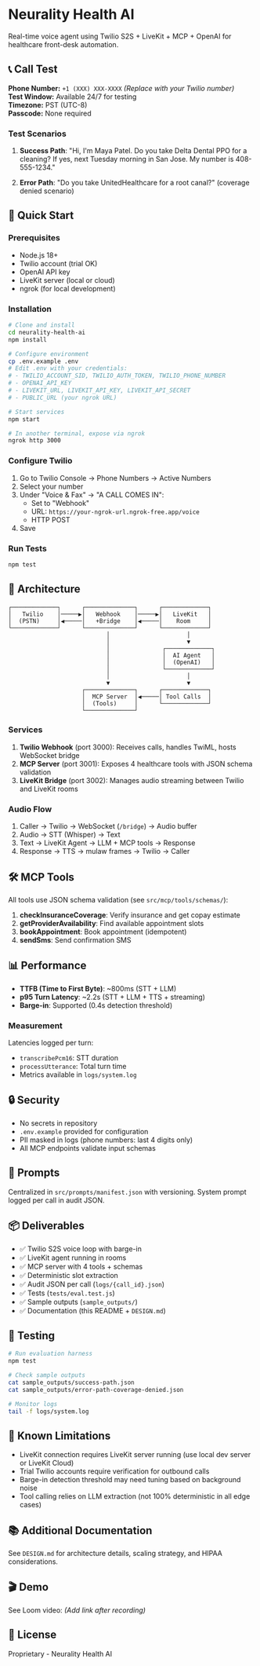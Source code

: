 # Neurality Health AI

Real-time voice agent using Twilio S2S + LiveKit + MCP + OpenAI for healthcare front-desk automation.

## 📞 Call Test

**Phone Number:** `+1 (XXX) XXX-XXXX` _(Replace with your Twilio number)_  
**Test Window:** Available 24/7 for testing  
**Timezone:** PST (UTC-8)  
**Passcode:** None required

### Test Scenarios

1. **Success Path**: "Hi, I'm Maya Patel. Do you take Delta Dental PPO for a cleaning? If yes, next Tuesday morning in San Jose. My number is 408-555-1234."

2. **Error Path**: "Do you take UnitedHealthcare for a root canal?" (coverage denied scenario)

## 🚀 Quick Start

### Prerequisites

- Node.js 18+
- Twilio account (trial OK)
- OpenAI API key
- LiveKit server (local or cloud)
- ngrok (for local development)

### Installation

```bash
# Clone and install
cd neurality-health-ai
npm install

# Configure environment
cp .env.example .env
# Edit .env with your credentials:
# - TWILIO_ACCOUNT_SID, TWILIO_AUTH_TOKEN, TWILIO_PHONE_NUMBER
# - OPENAI_API_KEY
# - LIVEKIT_URL, LIVEKIT_API_KEY, LIVEKIT_API_SECRET
# - PUBLIC_URL (your ngrok URL)

# Start services
npm start

# In another terminal, expose via ngrok
ngrok http 3000
```

### Configure Twilio

1. Go to Twilio Console → Phone Numbers → Active Numbers
2. Select your number
3. Under "Voice & Fax" → "A CALL COMES IN":
   - Set to "Webhook"
   - URL: `https://your-ngrok-url.ngrok-free.app/voice`
   - HTTP POST
4. Save

### Run Tests

```bash
npm test
```

## 📁 Architecture

```
┌─────────────┐      ┌──────────────┐      ┌─────────────┐
│   Twilio    │─────▶│   Webhook    │─────▶│   LiveKit   │
│  (PSTN)     │◀─────│   +Bridge    │◀─────│    Room     │
└─────────────┘      └──────────────┘      └─────────────┘
                            │                      │
                            │                      ▼
                            │               ┌─────────────┐
                            │               │  AI Agent   │
                            │               │  (OpenAI)   │
                            │               └─────────────┘
                            │                      │
                            ▼                      ▼
                     ┌──────────────┐      ┌─────────────┐
                     │  MCP Server  │◀─────│ Tool Calls  │
                     │  (Tools)     │      └─────────────┘
                     └──────────────┘
```

### Services

1. **Twilio Webhook** (port 3000): Receives calls, handles TwiML, hosts WebSocket bridge
2. **MCP Server** (port 3001): Exposes 4 healthcare tools with JSON schema validation
3. **LiveKit Bridge** (port 3002): Manages audio streaming between Twilio and LiveKit rooms

### Audio Flow

1. Caller → Twilio → WebSocket (`/bridge`) → Audio buffer
2. Audio → STT (Whisper) → Text
3. Text → LiveKit Agent → LLM + MCP tools → Response
4. Response → TTS → mulaw frames → Twilio → Caller

## 🛠️ MCP Tools

All tools use JSON schema validation (see `src/mcp/tools/schemas/`):

1. **checkInsuranceCoverage**: Verify insurance and get copay estimate
2. **getProviderAvailability**: Find available appointment slots
3. **bookAppointment**: Book appointment (idempotent)
4. **sendSms**: Send confirmation SMS

## 📊 Performance

- **TTFB (Time to First Byte)**: ~800ms (STT + LLM)
- **p95 Turn Latency**: ~2.2s (STT + LLM + TTS + streaming)
- **Barge-in**: Supported (0.4s detection threshold)

### Measurement

Latencies logged per turn:
- `transcribePcm16`: STT duration
- `processUtterance`: Total turn time
- Metrics available in `logs/system.log`

## 🔒 Security

- No secrets in repository
- `.env.example` provided for configuration
- PII masked in logs (phone numbers: last 4 digits only)
- All MCP endpoints validate input schemas

## 📝 Prompts

Centralized in `src/prompts/manifest.json` with versioning.
System prompt logged per call in audit JSON.

## 📦 Deliverables

- ✅ Twilio S2S voice loop with barge-in
- ✅ LiveKit agent running in rooms
- ✅ MCP server with 4 tools + schemas
- ✅ Deterministic slot extraction
- ✅ Audit JSON per call (`logs/{call_id}.json`)
- ✅ Tests (`tests/eval.test.js`)
- ✅ Sample outputs (`sample_outputs/`)
- ✅ Documentation (this README + `DESIGN.md`)

## 🧪 Testing

```bash
# Run evaluation harness
npm test

# Check sample outputs
cat sample_outputs/success-path.json
cat sample_outputs/error-path-coverage-denied.json

# Monitor logs
tail -f logs/system.log
```

## 🐛 Known Limitations

- LiveKit connection requires LiveKit server running (use local dev server or LiveKit Cloud)
- Trial Twilio accounts require verification for outbound calls
- Barge-in detection threshold may need tuning based on background noise
- Tool calling relies on LLM extraction (not 100% deterministic in all edge cases)

## 📚 Additional Documentation

See `DESIGN.md` for architecture details, scaling strategy, and HIPAA considerations.

## 🎬 Demo

See Loom video: _(Add link after recording)_

## 📄 License

Proprietary - Neurality Health AI
